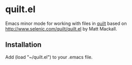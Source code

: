 quilt.el
========

Emacs minor mode for working with files in <a href='http://en.wikipedia.org/wiki/Quilt_%28software%29'>quilt</a> based on http://www.selenic.com/quilt/quilt.el by Matt Mackall.

Installation
------------

Add (load "~/quilt.el") to your .emacs file.
